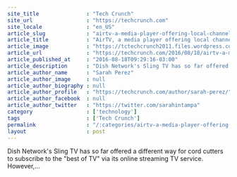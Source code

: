 ```yaml
---
site_title               : "Tech Crunch"
site_url                 : "https://techcrunch.com"
site_locale              : "en_US"
article_slug             : "airtv-a-media-player-offering-local-channels-and-sling-tv-pops-up-on-amazon"
article_title            : "AirTV, a media player offering local channels and Sling TV pops up on Amazon"
article_image            : "https://tctechcrunch2011.files.wordpress.com/2016/08/sling-airtv.jpg?w=764&h=290&crop=1"
article_url              : "https://techcrunch.com/2016/08/18/airtv-a-media-player-offering-local-channels-and-sling-tv-pops-up-on-amazon/"
article_published_at     : "2016-08-18T09:29:16-03:00"
article_description      : "Dish Network's Sling TV has so far offered a different way for cord cutters to subscribe to the 'best of TV' via its online streaming TV service. However,..."
article_author_name      : "Sarah Perez"
article_author_image     : null
article_author_biography : null
article_author_profile   : "https://techcrunch.com/author/sarah-perez/"
article_author_facebook  : null
article_author_twitter   : "https://twitter.com/sarahintampa"
category                 : ['technology']
tags                     : ['Tech Crunch']
permalink                : "/:categories/airtv-a-media-player-offering-local-channels-and-sling-tv-pops-up-on-amazon/"
layout                   : post
---
```


Dish Network's Sling TV has so far offered a different way for cord cutters to subscribe to the "best of TV" via its online streaming TV service. However,...
